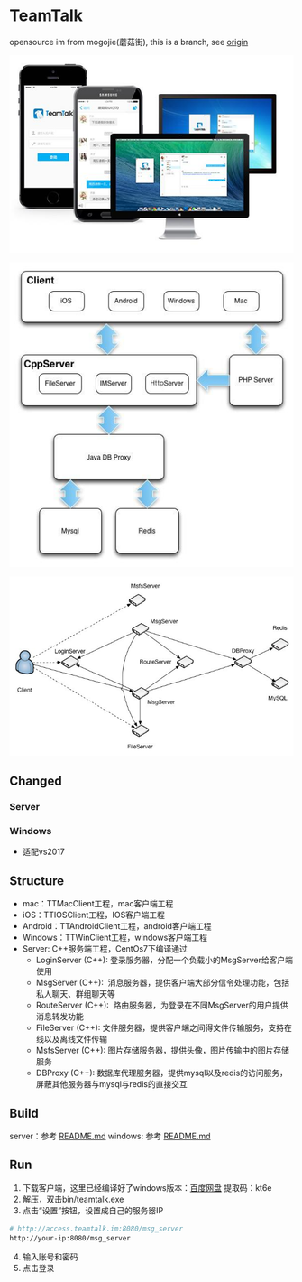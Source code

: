 # TeamTalk

opensource im from mogojie(蘑菇街), this is a branch, see [origin](https://github.com/meili/TeamTalk)

![teamtalk-screenhost](./doc/teamtalk-screenhost.jpeg)

![server-arch1](./doc/server-arch1.jpeg)

![server-arch2](./doc/server-arch2.jpg)

## Changed

### Server

### Windows

- 适配vs2017

## Structure

- mac：TTMacClient工程，mac客户端工程
- iOS：TTIOSClient工程，IOS客户端工程
- Android：TTAndroidClient工程，android客户端工程
- Windows：TTWinClient工程，windows客户端工程
- Server: C++服务端工程，CentOs7下编译通过
    - LoginServer (C++): 登录服务器，分配一个负载小的MsgServer给客户端使用
    - MsgServer (C++):  消息服务器，提供客户端大部分信令处理功能，包括私人聊天、群组聊天等
    - RouteServer (C++):  路由服务器，为登录在不同MsgServer的用户提供消息转发功能
    - FileServer (C++): 文件服务器，提供客户端之间得文件传输服务，支持在线以及离线文件传输
    - MsfsServer (C++): 图片存储服务器，提供头像，图片传输中的图片存储服务
    - DBProxy (C++): 数据库代理服务器，提供mysql以及redis的访问服务，屏蔽其他服务器与mysql与redis的直接交互

## Build

server：参考 [README.md](./server/src/README.md)
windows: 参考 [README.md](./win-client/README.md)

## Run

1. 下载客户端，这里已经编译好了windows版本：[百度网盘](https://pan.baidu.com/s/1tjlN_BF1H9QcEEykGbwDbw) 提取码：kt6e
2. 解压，双击bin/teamtalk.exe
3. 点击“设置”按钮，设置成自己的服务器IP
```bash
# http://access.teamtalk.im:8080/msg_server
http://your-ip:8080/msg_server
```

4. 输入账号和密码
5. 点击登录